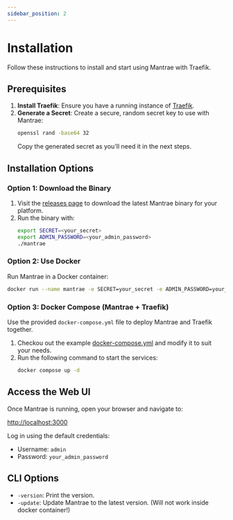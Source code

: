 ```yaml
---
sidebar_position: 2
---
```


# Installation

Follow these instructions to install and start using Mantrae with Traefik.

## Prerequisites

1. **Install Traefik**: Ensure you have a running instance of [Traefik](https://traefik.io/).
2. **Generate a Secret**: Create a secure, random secret key to use with Mantrae:
   ```bash
   openssl rand -base64 32
   ```
   Copy the generated secret as you'll need it in the next steps.

## Installation Options

### Option 1: Download the Binary

1. Visit the [releases page](https://github.com/mizuchilabs/mantrae/releases) to download the latest Mantrae binary for your platform.
2. Run the binary with:
   ```bash
   export SECRET=<your_secret>
   export ADMIN_PASSWORD=<your_admin_password>
   ./mantrae
   ```

### Option 2: Use Docker

Run Mantrae in a Docker container:

```bash
docker run --name mantrae -e SECRET=your_secret -e ADMIN_PASSWORD=your_admin_password -p 3000:3000 -v mantrae-data:/app/data ghcr.io/mizuchilabs/mantrae:latest
```

### Option 3: Docker Compose (Mantrae + Traefik)

Use the provided `docker-compose.yml` file to deploy Mantrae and Traefik together.

1. Checkou out the example [docker-compose.yml](https://github.com/mizuchilabs/mantrae/blob/main/docker-compose.yml) and modify it to suit your needs.
2. Run the following command to start the services:
   ```bash
   docker compose up -d
   ```

## Access the Web UI

Once Mantrae is running, open your browser and navigate to:

[http://localhost:3000](http://localhost:3000)

Log in using the default credentials:
- Username: `admin`
- Password: `your_admin_password`

## CLI Options

- `-version`: Print the version.
- `-update`: Update Mantrae to the latest version. (Will not work inside docker container!)
